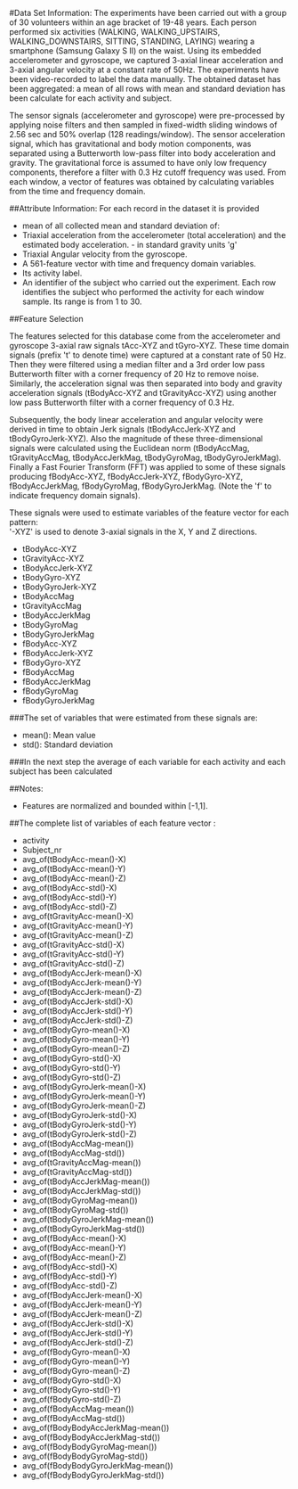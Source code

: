 #Data Set Information:
The experiments have been carried out with a group of 30 volunteers within an age bracket of 19-48 years. Each person performed six activities (WALKING, WALKING_UPSTAIRS, WALKING_DOWNSTAIRS, SITTING, STANDING, LAYING) wearing a smartphone (Samsung Galaxy S II) on the waist. Using its embedded accelerometer and gyroscope, we captured 3-axial linear acceleration and 3-axial angular velocity at a constant rate of 50Hz. The experiments have been video-recorded to label the data manually. The obtained dataset has been aggregated: a mean of all rows with mean and standard deviation has been calculate for each activity and subject.

The sensor signals (accelerometer and gyroscope) were pre-processed by applying noise filters and then sampled in fixed-width sliding windows of 2.56 sec and 50% overlap (128 readings/window). The sensor acceleration signal, which has gravitational and body motion components, was separated using a Butterworth low-pass filter into body acceleration and gravity. The gravitational force is assumed to have only low frequency components, therefore a filter with 0.3 Hz cutoff frequency was used. From each window, a vector of features was obtained by calculating variables from the time and frequency domain.


##Attribute Information:
For each record in the dataset it is provided 
- mean of all collected mean and standard deviation of: 
- Triaxial acceleration from the accelerometer (total acceleration) and the estimated body acceleration. - in standard gravity units 'g'
- Triaxial Angular velocity from the gyroscope. 
- A 561-feature vector with time and frequency domain variables. 
- Its activity label. 
- An identifier of the subject who carried out the experiment. Each row identifies the subject who performed the activity for each window sample. Its range is from 1 to 30.


##Feature Selection 

The features selected for this database come from the accelerometer and gyroscope 3-axial raw signals tAcc-XYZ and tGyro-XYZ. These time domain signals (prefix 't' to denote time) were captured at a constant rate of 50 Hz. Then they were filtered using a median filter and a 3rd order low pass Butterworth filter with a corner frequency of 20 Hz to remove noise. Similarly, the acceleration signal was then separated into body and gravity acceleration signals (tBodyAcc-XYZ and tGravityAcc-XYZ) using another low pass Butterworth filter with a corner frequency of 0.3 Hz. 

Subsequently, the body linear acceleration and angular velocity were derived in time to obtain Jerk signals (tBodyAccJerk-XYZ and tBodyGyroJerk-XYZ). Also the magnitude of these three-dimensional signals were calculated using the Euclidean norm (tBodyAccMag, tGravityAccMag, tBodyAccJerkMag, tBodyGyroMag, tBodyGyroJerkMag). 
Finally a Fast Fourier Transform (FFT) was applied to some of these signals producing fBodyAcc-XYZ, fBodyAccJerk-XYZ, fBodyGyro-XYZ, fBodyAccJerkMag, fBodyGyroMag, fBodyGyroJerkMag. (Note the 'f' to indicate frequency domain signals). 

These signals were used to estimate variables of the feature vector for each pattern:  
'-XYZ' is used to denote 3-axial signals in the X, Y and Z directions.

* tBodyAcc-XYZ
* tGravityAcc-XYZ
* tBodyAccJerk-XYZ
* tBodyGyro-XYZ
* tBodyGyroJerk-XYZ
* tBodyAccMag
* tGravityAccMag
* tBodyAccJerkMag
* tBodyGyroMag
* tBodyGyroJerkMag
* fBodyAcc-XYZ
* fBodyAccJerk-XYZ
* fBodyGyro-XYZ
* fBodyAccMag
* fBodyAccJerkMag
* fBodyGyroMag
* fBodyGyroJerkMag

###The set of variables that were estimated from these signals are: 

* mean(): Mean value
* std(): Standard deviation

###In the next step the average of each variable for each activity and each subject has been calculated

##Notes: 
- Features are normalized and bounded within [-1,1].

##The complete list of variables of each feature vector :

* activity
* Subject_nr
* avg_of(tBodyAcc-mean()-X)
* avg_of(tBodyAcc-mean()-Y)
* avg_of(tBodyAcc-mean()-Z)
* avg_of(tBodyAcc-std()-X)
* avg_of(tBodyAcc-std()-Y)
* avg_of(tBodyAcc-std()-Z)
* avg_of(tGravityAcc-mean()-X)
* avg_of(tGravityAcc-mean()-Y)
* avg_of(tGravityAcc-mean()-Z)
* avg_of(tGravityAcc-std()-X)
* avg_of(tGravityAcc-std()-Y)
* avg_of(tGravityAcc-std()-Z)
* avg_of(tBodyAccJerk-mean()-X)
* avg_of(tBodyAccJerk-mean()-Y)
* avg_of(tBodyAccJerk-mean()-Z)
* avg_of(tBodyAccJerk-std()-X)
* avg_of(tBodyAccJerk-std()-Y)
* avg_of(tBodyAccJerk-std()-Z)
* avg_of(tBodyGyro-mean()-X)
* avg_of(tBodyGyro-mean()-Y)
* avg_of(tBodyGyro-mean()-Z)
* avg_of(tBodyGyro-std()-X)
* avg_of(tBodyGyro-std()-Y)
* avg_of(tBodyGyro-std()-Z)
* avg_of(tBodyGyroJerk-mean()-X)
* avg_of(tBodyGyroJerk-mean()-Y)
* avg_of(tBodyGyroJerk-mean()-Z)
* avg_of(tBodyGyroJerk-std()-X)
* avg_of(tBodyGyroJerk-std()-Y)
* avg_of(tBodyGyroJerk-std()-Z)
* avg_of(tBodyAccMag-mean())
* avg_of(tBodyAccMag-std())
* avg_of(tGravityAccMag-mean())
* avg_of(tGravityAccMag-std())
* avg_of(tBodyAccJerkMag-mean())
* avg_of(tBodyAccJerkMag-std())
* avg_of(tBodyGyroMag-mean())
* avg_of(tBodyGyroMag-std())
* avg_of(tBodyGyroJerkMag-mean())
* avg_of(tBodyGyroJerkMag-std())
* avg_of(fBodyAcc-mean()-X)
* avg_of(fBodyAcc-mean()-Y)
* avg_of(fBodyAcc-mean()-Z)
* avg_of(fBodyAcc-std()-X)
* avg_of(fBodyAcc-std()-Y)
* avg_of(fBodyAcc-std()-Z)
* avg_of(fBodyAccJerk-mean()-X)
* avg_of(fBodyAccJerk-mean()-Y)
* avg_of(fBodyAccJerk-mean()-Z)
* avg_of(fBodyAccJerk-std()-X)
* avg_of(fBodyAccJerk-std()-Y)
* avg_of(fBodyAccJerk-std()-Z)
* avg_of(fBodyGyro-mean()-X)
* avg_of(fBodyGyro-mean()-Y)
* avg_of(fBodyGyro-mean()-Z)
* avg_of(fBodyGyro-std()-X)
* avg_of(fBodyGyro-std()-Y)
* avg_of(fBodyGyro-std()-Z)
* avg_of(fBodyAccMag-mean())
* avg_of(fBodyAccMag-std())
* avg_of(fBodyBodyAccJerkMag-mean())
* avg_of(fBodyBodyAccJerkMag-std())
* avg_of(fBodyBodyGyroMag-mean())
* avg_of(fBodyBodyGyroMag-std())
* avg_of(fBodyBodyGyroJerkMag-mean())
* avg_of(fBodyBodyGyroJerkMag-std()) 

